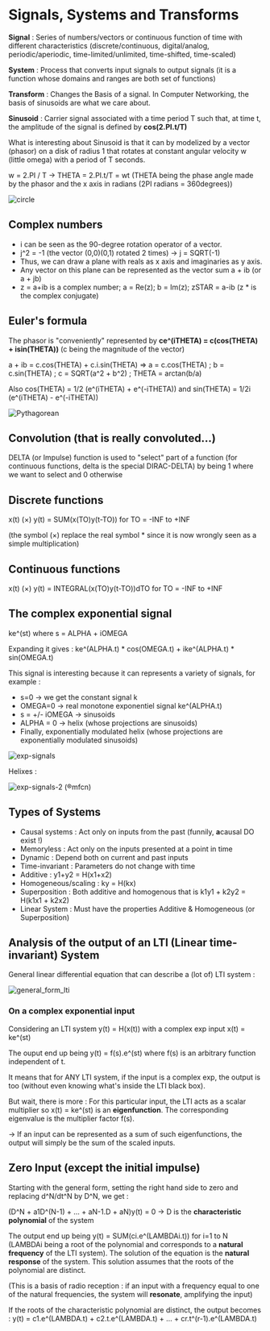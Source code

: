# Signals, Systems and Transforms

**Signal** : Series of numbers/vectors or continuous function of time with different characteristics (discrete/continuous, digital/analog, periodic/aperiodic, time-limited/unlimited, time-shifted, time-scaled)

**System** : Process that converts input signals to output signals (it is a function whose domains and ranges are both set of functions)

**Transform** : Changes the Basis of a signal. In Computer Networking,
the basis of sinusoids are what we care about.

**Sinusoid** : Carrier signal associated with a time period T such that, at time t, the amplitude of the signal is defined by **cos(2.PI.t/T)**

What is interesting about Sinusoid is that it can by modelized by a vector (phasor) on a disk of radius 1 that rotates at constant angular velocity w (little omega) with a period of T seconds.

w = 2.PI / T -> THETA = 2.PI.t/T = wt  (THETA being the phase angle made by the phasor and the x axis in radians (2PI radians = 360degrees))

![circle](./random_web_findings/circle-calculus.jpg)

## Complex numbers

- i can be seen as the 90-degree rotation operator of a vector. 
- j^2 = -1 (the vector (0,0)(0,1) rotated 2 times) ->  j = SQRT(-1)
- Thus, we can draw a plane with reals as x axis and imaginaries as y axis. 
- Any vector on this plane can be represented as the vector sum a + ib (or a + jb)
- z = a+ib is a complex number; a = Re(z); b = Im(z); zSTAR = a-ib (z * is the complex conjugate)

## Euler's formula

The phasor is "conveniently" represented by **ce^(iTHETA) = c(cos(THETA) + isin(THETA))** (c being the magnitude of the vector)

a + ib = c.cos(THETA) + c.i.sin(THETA) => a = c.cos(THETA) ; b = c.sin(THETA)
; c = SQRT(a^2 + b^2) ; THETA = arctan(b/a)

Also cos(THETA) = 1/2 (e^(iTHETA) + e^(-iTHETA)) and sin(THETA) = 1/2i (e^(iTHETA) - e^(-iTHETA))

![Pythagorean](./random_web_findings/pythagorean.jpg)

## Convolution (that is really convoluted...)

DELTA (or Impulse) function is used to "select" part of a function (for continuous functions, delta is the special DIRAC-DELTA) by being 1 where we want to select and 0 otherwise 

## Discrete functions

x(t) (×) y(t) = SUM(x(TO)y(t-TO)) for TO = -INF to +INF

(the symbol (×) replace the real symbol * since it is now wrongly seen as a simple multiplication)

## Continuous functions

x(t) (×) y(t) = INTEGRAL(x(TO)y(t-TO))dTO for TO = -INF to +INF

## The complex exponential signal

ke^(st) where s = ALPHA + iOMEGA 

Expanding it gives : ke^(ALPHA.t) * cos(OMEGA.t) + ike^(ALPHA.t) * sin(OMEGA.t)

This signal is interesting because it can represents a variety of signals, for example : 
- s=0 -> we get the constant signal k
- OMEGA=0 -> real monotone exponentiel signal ke^(ALPHA.t)
- s = +/- iOMEGA -> sinusoids
- ALPHA = 0 -> helix (whose projections are sinusoids)
- Finally, exponentially modulated helix (whose projections are exponentially modulated sinusoids)

![exp-signals](./random_web_findings/exp-signals-1.png)

Helixes : 

![exp-signals-2](./random_web_findings/exp-signals-2.png)
(®mfcn)

## Types of Systems

- Causal systems : Act only on inputs from the past (funnily, **a**causal DO exist !) 
- Memoryless : Act only on the inputs presented at a point in time
- Dynamic : Depend both on current and past inputs
- Time-invariant : Parameters do not change with time
- Additive : y1+y2 = H(x1+x2)
- Homogeneous/scaling : ky = H(kx)
- Superposition : Both additive and homogenous that is k1y1 + k2y2 = H(k1x1 + k2x2)
- Linear System : Must have the properties Additive & Homogeneous (or Superposition)

## Analysis of the output of an LTI (Linear time-invariant) System 

General linear differential equation that can describe a (lot of) LTI system : 

![general_form_lti](./random_web_findings/general_form_LTI.png)

### On a complex exponential input

Considering an LTI system y(t) = H(x(t)) with a complex exp input x(t) = ke^(st)

The ouput end up being y(t) = f(s).e^(st) where f(s) is an arbitrary function independent of t.

It means that for ANY LTI system, if the input is a complex exp, the output is
too (without even knowing what's inside the LTI black box).

But wait, there is more : For this particular input, the LTI acts as a scalar
multiplier so x(t) = ke^(st) is an **eigenfunction**. The corresponding
eigenvalue is the multiplier factor f(s).

-> If an input can be represented as a sum of such eigenfunctions, the output
will simply be the sum of the scaled inputs.

## Zero Input (except the initial impulse)

Starting with the general form, setting the right hand side to zero and
replacing d^N/dt^N by D^N, we get : 

(D^N + a1D^(N-1) + ... + aN-1.D + aN)y(t) = 0 -> D is the **characteristic
polynomial** of the system

The output end up being y(t) = SUM(ci.e^(LAMBDAi.t)) for i=1 to N   (LAMBDAi
being a root of the polynomial and corresponds to a **natural frequency** of
the LTI system). The solution of the equation is the **natural response** of
the system. This solution assumes that the roots of the polynomial are distinct.

(This is a basis of radio reception : if an input with a frequency equal to one of the natural
frequencies, the system will **resonate**, amplifying the input)

If the roots of the characteristic polynomial are distinct, the output becomes :  y(t) = c1.e^(LAMBDA.t) + c2.t.e^(LAMBDA.t) + ... + cr.t^(r-1).e^(LAMBDA.t)

